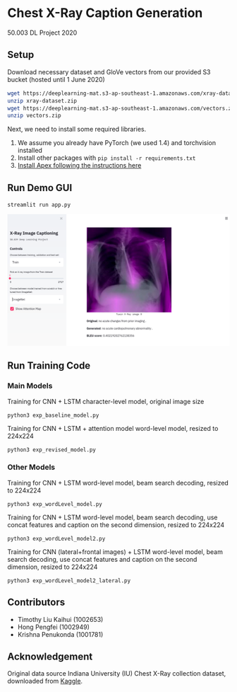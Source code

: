 # Chest X-Ray Caption Generation

50.003 DL Project 2020

## Setup

Download necessary dataset and GloVe vectors from our provided S3 bucket (hosted until 1 June 2020)

```bash
wget https://deeplearning-mat.s3-ap-southeast-1.amazonaws.com/xray-dataset.zip
unzip xray-dataset.zip
wget https://deeplearning-mat.s3-ap-southeast-1.amazonaws.com/vectors.zip
unzip vectors.zip
```

Next, we need to install some required libraries.

1. We assume you already have PyTorch (we used 1.4) and torchvision installed
2. Install other packages with `pip install -r requirements.txt`
3. [Install Apex following the instructions here](https://github.com/NVIDIA/apex#quick-start)

## Run Demo GUI

```shell
streamlit run app.py
```

![GUI screenshot](assets/app.png)

## Run Training Code

### Main Models

Training for CNN + LSTM character-level model, original image size

```shell
python3 exp_baseline_model.py
```

Training for CNN + LSTM + attention model word-level model, resized to 224x224

```shell
python3 exp_revised_model.py
```

### Other Models

Training for CNN + LSTM word-level model, beam search decoding, resized to 224x224

```shell
python3 exp_wordLevel_model.py
```

Training for CNN + LSTM word-level model, beam search decoding, use concat features and caption on the second dimension, resized to 224x224

```shell
python3 exp_wordLevel_model2.py
```

Training for CNN (lateral+frontal images) + LSTM word-level model, beam search decoding, use concat features and caption on the second dimension, resized to 224x224

```shell
python3 exp_wordLevel_model2_lateral.py
```

## Contributors

* Timothy Liu Kaihui (1002653)
* Hong Pengfei (1002949)
* Krishna Penukonda (1001781)

## Acknowledgement

Original data source Indiana University (IU) Chest X-Ray collection dataset, downloaded from [Kaggle](https://www.kaggle.com/raddar/chest-xrays-indiana-university/data#).
